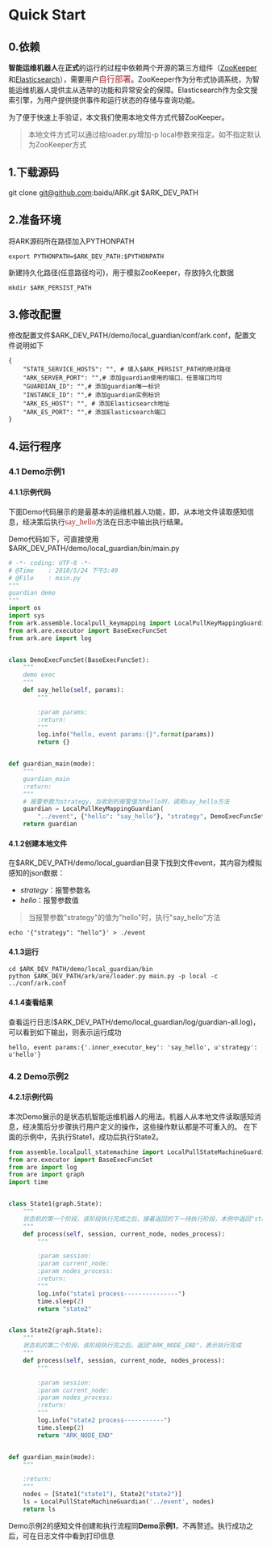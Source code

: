# Quick Start

## 0.依赖

**智能运维机器人**在**正式**的运行的过程中依赖两个开源的第三方组件（[ZooKeeper][1]和[Elasticsearch][2]），需要用户<font color="Brown" face="微软雅黑" size=3>自行部署</font>。ZooKeeper作为分布式协调系统，为智能运维机器人提供主从选举的功能和异常安全的保障。Elasticsearch作为全文搜索引擎，为用户提供提供事件和运行状态的存储与查询功能。

为了便于快速上手验证，本文我们使用本地文件方式代替ZooKeeper。


> 本地文件方式可以通过给loader.py增加-p local参数来指定。如不指定默认为ZooKeeper方式


## 1.下载源码

git clone git@github.com:baidu/ARK.git $ARK_DEV_PATH


## 2.准备环境

将ARK源码所在路径加入PYTHONPATH

`
export PYTHONPATH=$ARK_DEV_PATH:$PYTHONPATH
`

新建持久化路径(任意路径均可)，用于模拟ZooKeeper，存放持久化数据

`
mkdir $ARK_PERSIST_PATH
`

## 3.修改配置

修改配置文件$ARK_DEV_PATH/demo/local_guardian/conf/ark.conf，配置文件说明如下
```
{
    "STATE_SERVICE_HOSTS": "", # 填入$ARK_PERSIST_PATH的绝对路径
    "ARK_SERVER_PORT": "",# 添加guardian使用的端口，任意端口均可
    "GUARDIAN_ID": "",# 添加guardian唯一标识
    "INSTANCE_ID": "",# 添加guardian实例标识
    "ARK_ES_HOST": "", # 添加Elasticsearch地址
    "ARK_ES_PORT": "",# 添加Elasticsearch端口
}
```

## 4.运行程序

### 4.1 Demo示例1

#### 4.1.1示例代码

下面Demo代码展示的是最基本的运维机器人功能，即，从本地文件读取感知信息，经决策后执行<font color="Brown" face="微软雅黑" size=3>say_hello</font>方法在日志中输出执行结果。

Demo代码如下，可直接使用$ARK_DEV_PATH/demo/local_guardian/bin/main.py

```python
# -*- coding: UTF-8 -*-
# @Time    : 2018/5/24 下午3:49
# @File    : main.py
"""
guardian demo
"""
import os
import sys
from ark.assemble.localpull_keymapping import LocalPullKeyMappingGuardian
from ark.are.executor import BaseExecFuncSet
from ark.are import log


class DemoExecFuncSet(BaseExecFuncSet):
    """
    demo exec
    """
    def say_hello(self, params):
        """

        :param params:
        :return:
        """
        log.info("hello, event params:{}".format(params))
        return {}


def guardian_main(mode):
    """
    guardian_main
    :return:
    """
	# 报警参数为strategy，当收到的报警值为hello时，调用say_hello方法
	guardian = LocalPullKeyMappingGuardian(
        "../event", {"hello": "say_hello"}, "strategy", DemoExecFuncSet())
    return guardian
```

#### 4.1.2创建本地文件

在$ARK_DEV_PATH/demo/local_guardian目录下找到文件event，其内容为模拟感知的json数据：

* *strategy*：报警参数名
* *hello*：报警参数值

>当报警参数"strategy"的值为"hello"时，执行"say_hello"方法

```
echo '{"strategy": "hello"}' > ./event
```

#### 4.1.3运行

```
cd $ARK_DEV_PATH/demo/local_guardian/bin
python $ARK_DEV_PATH/ark/are/loader.py main.py -p local -c ../conf/ark.conf
```

#### 4.1.4查看结果

查看运行日志($ARK_DEV_PATH/demo/local_guardian/log/guardian-all.log)，可以看到如下输出，则表示运行成功

```
hello, event params:{'.inner_executor_key': 'say_hello', u'strategy': u'hello'}
```

### 4.2 Demo示例2

#### 4.2.1示例代码

本次Demo展示的是状态机智能运维机器人的用法。机器人从本地文件读取感知消息，经决策后分步骤执行用户定义的操作，这些操作默认都是不可重入的。
在下面的示例中，先执行State1，成功后执行State2。

```python
from assemble.localpull_statemachine import LocalPullStateMachineGuardian
from are.executor import BaseExecFuncSet
from are import log 
from are import graph
import time


class State1(graph.State):
    """ 
	状态机的第一个阶段，该阶段执行完成之后，接着返回的下一待执行阶段，本例中返回"state2"
    """
    def process(self, session, current_node, nodes_process):
        """ 

        :param session:
        :param current_node:
        :param nodes_process:
        :return:
        """
        log.info("state1 process---------------")
        time.sleep(2)
        return "state2"


class State2(graph.State):
    """ 
	状态机的第二个阶段，该阶段执行完之后，返回"ARK_NODE_END"，表示执行完成
    """
    def process(self, session, current_node, nodes_process):
        """ 

        :param session:
        :param current_node:
        :param nodes_process:
        :return:
        """
        log.info("state2 process-----------")
        time.sleep(2)
        return "ARK_NODE_END"


def guardian_main(mode):
    """ 

    :return:
    """
    nodes = [State1("state1"), State2("state2")]
    ls = LocalPullStateMachineGuardian('../event', nodes)
    return ls


```

Demo示例2的感知文件创建和执行流程同**Demo示例1**，不再赘述。执行成功之后，可在日志文件中看到打印信息


[1]:https://zookeeper.apache.org/doc/r3.1.2/zookeeperStarted.html
[2]:https://www.elastic.co/guide/en/elasticsearch/reference/current/_installation.html    
